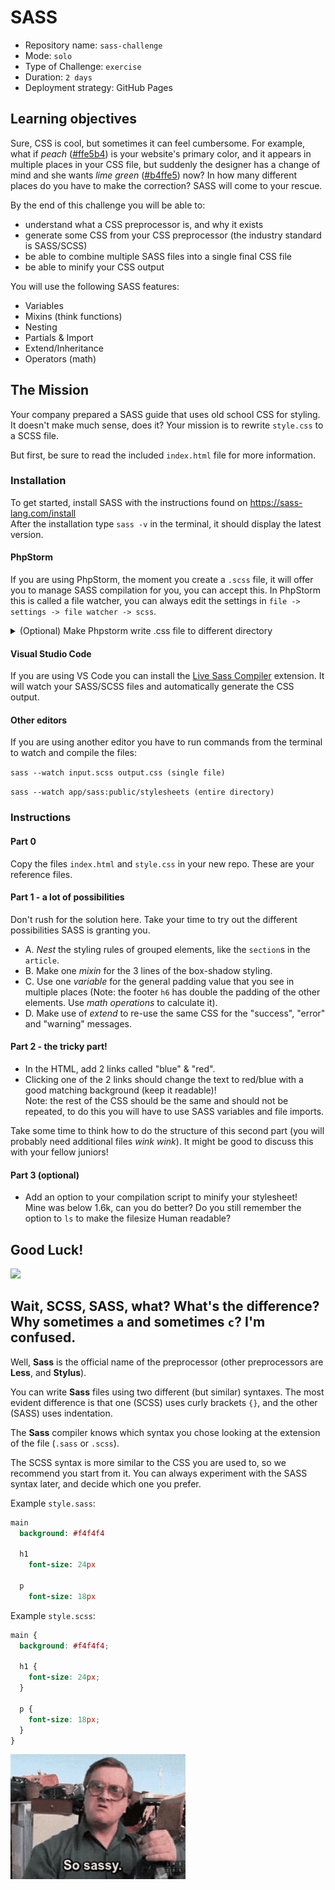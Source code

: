 # SASS

- Repository name: `sass-challenge`
- Mode: `solo`
- Type of Challenge: `exercise`
- Duration: `2 days`
- Deployment strategy: GitHub Pages

## Learning objectives

Sure, CSS is cool, but sometimes it can feel cumbersome. For example, what if _peach_ ([#ffe5b4](https://www.colorhexa.com/ffe5b4)) is your website's primary color, and it appears in multiple places in your CSS file, but suddenly the designer has a change of mind and she wants _lime green_ ([#b4ffe5](https://www.colorhexa.com/b4ffe5)) now? In how many different places do you have to make the correction? SASS will come to your rescue.

By the end of this challenge you will be able to:

- understand what a CSS preprocessor is, and why it exists
- generate some CSS from your CSS preprocessor (the industry standard is SASS/SCSS)
- be able to combine multiple SASS files into a single final CSS file
- be able to minify your CSS output

You will use the following SASS features:

- Variables
- Mixins (think functions)
- Nesting
- Partials & Import
- Extend/Inheritance
- Operators (math)

## The Mission

Your company prepared a SASS guide that uses old school CSS for styling. It doesn't make much sense, does it? Your mission is to rewrite `style.css` to a SCSS file.

But first, be sure to read the included `index.html` file for more information.

### Installation

To get started, install SASS with the instructions found on https://sass-lang.com/install  
After the installation type `sass -v` in the terminal, it should display the latest version.

#### PhpStorm

If you are using PhpStorm, the moment you create a `.scss` file, it will offer you to manage SASS compilation for you, you can accept this. In PhpStorm this is called a file watcher, you can always edit the settings in `file -> settings -> file watcher -> scss`.

<details>
    <summary>(Optional) Make Phpstorm write .css file to different directory</summary>

On default Phpstorm writes your CSS file to the same directory as your SCSS file.
In a bigger project you probably want to write your CSS files to a different directory like css/ to keep everything organised.

You can do that with the following changes in `file -> settings -> file watcher -> scss`:

- Arguments:  
   `--no-cache --update $FileName$:$ProjectFileDir$/css/$FileNameWithoutExtension$.css`

- Output path to refresh:
  `$ProjectFileDir$/css/$FileNameWithoutExtension$.css:$FileNameWithoutExtension$.css.map`

</details>

#### Visual Studio Code

If you are using VS Code you can install the [Live Sass Compiler](https://marketplace.visualstudio.com/items?itemName=ritwickdey.live-sass) extension. It will watch your SASS/SCSS files and automatically generate the CSS output.

#### Other editors

If you are using another editor you have to run commands from the terminal to watch and compile the files:

`sass --watch input.scss output.css (single file)`

`sass --watch app/sass:public/stylesheets (entire directory)`

### Instructions

#### Part 0

Copy the files `index.html` and `style.css` in your new repo. These are your reference files.

#### Part 1 - a lot of possibilities

Don't rush for the solution here. Take your time to try out the different possibilities SASS is granting you.

- A. _Nest_ the styling rules of grouped elements, like the `section`s in the `article`.
- B. Make one _mixin_ for the 3 lines of the box-shadow styling.
- C. Use one _variable_ for the general padding value that you see in multiple places (Note: the footer `h6` has double the padding of the other elements. Use _math operations_ to calculate it).
- D. Make use of _extend_ to re-use the same CSS for the "success", "error" and "warning" messages.

#### Part 2 - the tricky part!

- In the HTML, add 2 links called "blue" & "red".
- Clicking one of the 2 links should change the text to red/blue with a good matching background (keep it readable)!  
  Note: the rest of the CSS should be the same and should not be repeated, to do this you will have to use SASS variables and file imports.

Take some time to think how to do the structure of this second part (you will probably need additional files _wink wink_). It might be good to discuss this with your fellow juniors!

#### Part 3 (optional)

- Add an option to your compilation script to minify your stylesheet!  
  Mine was below 1.6k, can you do better? Do you still remember the option to `ls` to make the filesize Human readable?

## Good Luck!

![](https://media.giphy.com/media/VewtA3Qfk3Xih4E4Ii/giphy.gif)

## Wait, SCSS, SASS, what? What's the difference? Why sometimes `a` and sometimes `c`? I'm confused.

Well, **Sass** is the official name of the preprocessor (other preprocessors are **Less**, and **Stylus**).

You can write **Sass** files using two different (but similar) syntaxes. The most evident difference is that one (SCSS) uses curly brackets `{}`, and the other (SASS) uses indentation.

The **Sass** compiler knows which syntax you chose looking at the extension of the file (`.sass` or `.scss`).

The SCSS syntax is more similar to the CSS you are used to, so we recommend you start from it. You can always experiment with the SASS syntax later, and decide which one you prefer.

Example `style.sass`:

```sass
main
  background: #f4f4f4

  h1
    font-size: 24px

  p
    font-size: 18px
```

Example `style.scss`:

```scss
main {
  background: #f4f4f4;

  h1 {
    font-size: 24px;
  }

  p {
    font-size: 18px;
  }
}
```

![](./images/sassy.gif)
